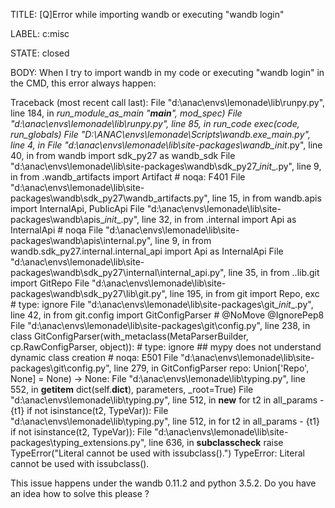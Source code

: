 TITLE:
[Q]Error while importing wandb or executing "wandb login"

LABEL:
c:misc

STATE:
closed

BODY:
When I try to import wandb in my code or executing "wandb login" in the CMD, this error always happen:

Traceback (most recent call last):
  File "d:\anac\envs\lemonade\lib\runpy.py", line 184, in _run_module_as_main
    "__main__", mod_spec)
  File "d:\anac\envs\lemonade\lib\runpy.py", line 85, in _run_code
    exec(code, run_globals)
  File "D:\ANAC\envs\lemonade\Scripts\wandb.exe\__main__.py", line 4, in <module>
  File "d:\anac\envs\lemonade\lib\site-packages\wandb\__init__.py", line 40, in <module>
    from wandb import sdk_py27 as wandb_sdk
  File "d:\anac\envs\lemonade\lib\site-packages\wandb\sdk_py27\__init__.py", line 9, in <module>
    from .wandb_artifacts import Artifact  # noqa: F401
  File "d:\anac\envs\lemonade\lib\site-packages\wandb\sdk_py27\wandb_artifacts.py", line 15, in <module>
    from wandb.apis import InternalApi, PublicApi
  File "d:\anac\envs\lemonade\lib\site-packages\wandb\apis\__init__.py", line 32, in <module>
    from .internal import Api as InternalApi  # noqa
  File "d:\anac\envs\lemonade\lib\site-packages\wandb\apis\internal.py", line 9, in <module>
    from wandb.sdk_py27.internal.internal_api import Api as InternalApi
  File "d:\anac\envs\lemonade\lib\site-packages\wandb\sdk_py27\internal\internal_api.py", line 35, in <module>
    from ..lib.git import GitRepo
  File "d:\anac\envs\lemonade\lib\site-packages\wandb\sdk_py27\lib\git.py", line 195, in <module>
    from git import Repo, exc  # type: ignore
  File "d:\anac\envs\lemonade\lib\site-packages\git\__init__.py", line 42, in <module>
    from git.config import GitConfigParser  # @NoMove @IgnorePep8
  File "d:\anac\envs\lemonade\lib\site-packages\git\config.py", line 238, in <module>
    class GitConfigParser(with_metaclass(MetaParserBuilder, cp.RawConfigParser, object)):  # type: ignore ## mypy does not understand dynamic class creation # noqa: E501
  File "d:\anac\envs\lemonade\lib\site-packages\git\config.py", line 279, in GitConfigParser
    repo: Union['Repo', None] = None) -> None:
  File "d:\anac\envs\lemonade\lib\typing.py", line 552, in __getitem__
    dict(self.__dict__), parameters, _root=True)
  File "d:\anac\envs\lemonade\lib\typing.py", line 512, in __new__
    for t2 in all_params - {t1} if not isinstance(t2, TypeVar)):
  File "d:\anac\envs\lemonade\lib\typing.py", line 512, in <genexpr>
    for t2 in all_params - {t1} if not isinstance(t2, TypeVar)):
  File "d:\anac\envs\lemonade\lib\site-packages\typing_extensions.py", line 636, in __subclasscheck__
    raise TypeError("Literal cannot be used with issubclass().")
TypeError: Literal cannot be used with issubclass().

This issue happens under the wandb 0.11.2 and python 3.5.2. Do you have an idea how to solve this please ?


